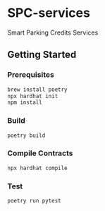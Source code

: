 # SPC-services
Smart Parking Credits Services

## Getting Started

### Prerequisites

```bash
brew install poetry
npx hardhat init
npm install
```

### Build

```bash
poetry build
```

### Compile Contracts

```bash
npx hardhat compile
```

### Test

```bash
poetry run pytest
```
